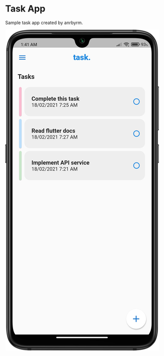 # Task App

Sample task app created by anrbyrm.

![Screenshot](https://raw.githubusercontent.com/anrbyrm/task_app/master/image/task_app.png)